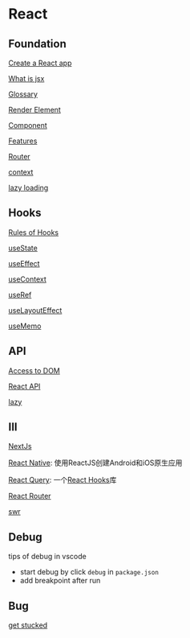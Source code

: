 # React

## Foundation

[Create a React app](react-create-app.md)

[What is jsx](react-jsx.md)

[Glossary](react-glossary.md)

[Render Element](react-render-element.md)

[Component](react-component.md)

[Features](react-features.md)

[Router](react-router.md)

[context](react-context.md)

[lazy loading](react-lazy-loading.md)

## Hooks

[Rules of Hooks](react-rules-of-hooks.md)

[useState](react-hooks-usestate.md)

[useEffect](react-hooks-useeffect.md)

[useContext](react-hooks-usecontext.md)

[useRef](react-hooks-useref.md)

[useLayoutEffect](react-hooks-uselayouteffect.md)

[useMemo]()


## API

[Access to DOM](react-api-refs.md)

[React API](react-api.md)

[lazy](react-api-lazy.md)

## III

[NextJs](nextjs.md)

[React Native](react-native.md): 使用ReactJS创建Android和iOS原生应用

[React Query](react-query.md): 一个[React Hooks]()库

[React Router](react-router-dom.md)

[swr](react-swr.md)

## Debug

tips of debug in vscode

- start debug by click `debug` in `package.json`
- add breakpoint after run

## Bug

[get stucked](react-learn-from-problem.md)

